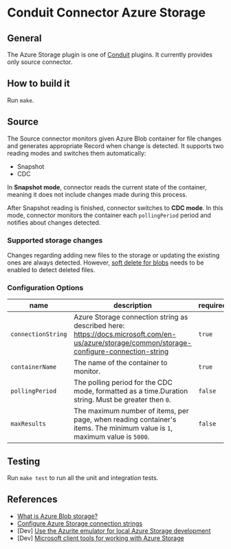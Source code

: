 # Conduit Connector Azure Storage

## General

The Azure Storage plugin is one of [Conduit](https://github.com/ConduitIO/conduit) plugins.
It currently provides only source connector.

## How to build it

Run `make`.

## Source

The Source connector monitors given Azure Blob container for file changes and generates appropriate Record when change is detected.
It supports two reading modes and switches them automatically:
- Snapshot
- CDC

In **Snapshot mode**, connector reads the current state of the container, meaning it does not include changes made during this process.

After Snapshot reading is finished, connector switches to **CDC mode**. In this mode, connector monitors the container each `pollingPeriod` period and notifies about changes detected.

### Supported storage changes

Changes regarding adding new files to the storage or updating the existing ones are always detected.
However, [soft delete for blobs](https://docs.microsoft.com/en-us/azure/storage/blobs/soft-delete-blob-enable) needs to be enabled to detect deleted files.

### Configuration Options

| name               | description                                                                                                                                  | required | default |
|--------------------|----------------------------------------------------------------------------------------------------------------------------------------------|----------|---------|
| `connectionString` | Azure Storage connection string as described here: https://docs.microsoft.com/en-us/azure/storage/common/storage-configure-connection-string | `true`   |         |
| `containerName`    | The name of the container to monitor.                                                                                                        | `true`   |         |
| `pollingPeriod`    | The polling period for the CDC mode, formatted as a time.Duration string. Must be greater then `0`.                                          | `false`  | `1s`    |
| `maxResults`       | The maximum number of items, per page, when reading container's items. The minimum value is `1`, maximum value is `5000`.                    | `false`  | `5000`  |

## Testing

Run `make test` to run all the unit and integration tests.

## References

- [What is Azure Blob storage?](https://docs.microsoft.com/en-us/azure/storage/blobs/storage-blobs-overview)
- [Configure Azure Storage connection strings](https://docs.microsoft.com/en-us/azure/storage/common/storage-configure-connection-string)
- [Dev] [Use the Azurite emulator for local Azure Storage development](https://docs.microsoft.com/en-us/azure/storage/common/storage-use-azurite)
- [Dev] [Microsoft client tools for working with Azure Storage](https://docs.microsoft.com/en-us/azure/storage/common/storage-explorers)
